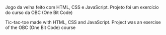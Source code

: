 Jogo da velha feito com HTML, CSS e JavaScript.
Projeto foi um exercício do curso da OBC (One Bit Code)

Tic-tac-toe made with HTML, CSS and JavaScript.
Project was an exercise of the OBC (One Bit Code) course
